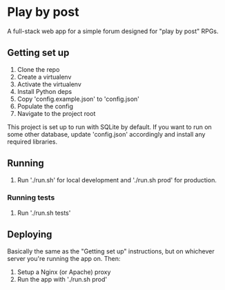 # Play by post

A full-stack web app for a simple forum designed for "play by post" RPGs.

## Getting set up

1. Clone the repo
1. Create a virtualenv
1. Activate the virtualenv
1. Install Python deps
1. Copy 'config.example.json' to 'config.json'
1. Populate the config
1. Navigate to the project root

This project is set up to run with SQLite by default. If you want to run on some other
database, update 'config.json' accordingly and install any required libraries.

## Running

1. Run './run.sh' for local development and './run.sh prod' for production.

### Running tests

1. Run './run.sh tests'

## Deploying

Basically the same as the "Getting set up" instructions, but on whichever server you're running the app on. Then:

1. Setup a Nginx (or Apache) proxy
1. Run the app with './run.sh prod'
